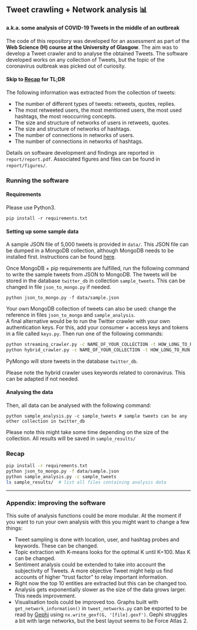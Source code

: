 ## Tweet crawling + Network analysis 📊
#### a.k.a. some analysis of COVID-19 Tweets in the middle of an outbreak

The code of this repository was developed for an assessment as part of the **Web Science (H) course at the University of Glasgow**. The aim was to develop a Tweet crawler and to analyse the obtained Tweets. The software developed works on any collection of Tweets, but the topic of the coronavirus outbreak was picked out of curiosity.

#### Skip to [Recap](#recap) for TL;DR


The following information was extracted from the collection of tweets:
* The number of different types of tweets: retweets, quotes, replies.
* The most retweeted users, the most mentioned users, the most used hashtags, the most reoccurring concepts.
* The size and structure of networks of users in retweets, quotes.
* The size and structure of networks of hashtags.
* The number of connections in networks of users.
* The number of connections in networks of hashtags.

Details on software development and findings are reported in `report/report.pdf`. Associated figures and files can be found in `report/figures/`.

### Running the software

#### Requirements

Please use Python3.

```
pip install -r requirements.txt
```

#### Setting up some sample data

A sample JSON file of 5,000 tweets is provided in `data/`. This JSON file can be dumped in a MongoDB collection, although MongoDB needs to be installed first. Instructions can be found [here](https://docs.mongodb.com/manual/installation/).

Once MongoDB + pip requirements are fulfilled, run the following command to write the sample tweets from JSON to MongoDB. The tweets will be stored in the database `twitter_db` in collection `sample_tweets`. This can be changed in file `json_to_mongo.py` if needed.
```
python json_to_mongo.py -f data/sample.json
```

Your own MongoDB collection of tweets can also be used: change the reference in files `json_to_mongo` and `sample_analysis`.      
 A final alternative would be to run the Twitter crawler with your own authentication keys. For this, add your consumer + access keys and tokens in a file called `keys.py`. Then run one of the following commands:

```bash
python streaming_crawler.py -c NAME_OF_YOUR_COLLECTION -t HOW_LONG_TO_RUN # runs 1% sampling
python hybrid_crawler.py -c NAME_OF_YOUR_COLLECTION -t HOW_LONG_TO_RUN
```

PyMongo will store tweets in the database `twitter_db`.    

Please note the hybrid crawler uses keywords related to coronavirus. This can be adapted if not needed.

#### Analysing the data

Then, all data can be analysed with the following command:

```
python sample_analysis.py -c sample_tweets # sample tweets can be any other collection in twitter_db
```

Please note this might take some time depending on the size of the collection.
All results will be saved in `sample_results/`

### Recap

```bash
pip install -r requirements.txt
python json_to_mongo.py -f data/sample.json
python sample_analysis.py -c sample_tweets
ls sample_results/  # list all files containing analysis data
```

_______________________

### Appendix: improving the software

This suite of analysis functions could be more modular. At the moment if you want to run your own analysis with this you might want to change a few things:

* Tweet sampling is done with location, user, and hashtag probes and keywords. These can be changed.
* Topic extraction with K-means looks for the optimal K until K=100. Max K can be changed.
* Sentiment analysis could be extended to take into account the subjectivity of Tweets. A more objective Tweet might help us find accounts of higher "trust factor" to relay important information.
* Right now the top 10 entities are extracted but this can be changed too.
* Analysis gets exponentially slower as the size of the data grows larger. This needs improvement.
* Visualisation tools could be improved too. Graphs built with `get_network_information()` in `tweet_networks.py` can be exported to be read by [Gephi](https://gephi.org) using `nx.write_gexf(G, '[file].gexf')`. Gephi struggles a bit with large networks, but the best layout seems to be Force Atlas 2.  
